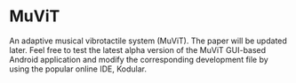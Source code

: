 # MuViT
An adaptive musical vibrotactile system (MuViT). The paper will be updated later. Feel free to test the latest alpha version of the MuViT GUI-based Android application and modify the corresponding development file by using the popular online IDE, Kodular.
